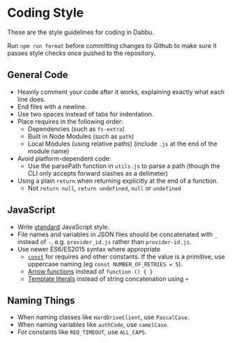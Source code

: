# Coding Style

These are the style guidelines for coding in Dabbu.

Run `npm run format` before committing changes to Github to make sure it passes style checks once pushed to the repository.

## General Code

- Heavily comment your code after it works, explaining exactly what each line does.
- End files with a newline.
- Use two spaces instead of tabs for indentation.
- Place requires in the following order:
  - Dependencies (such as `fs-extra`)
  - Built in Node Modules (such as `path`)
  - Local Modules (using relative paths) (include `.js` at the end of the module name)
- Avoid platform-dependent code:
  - Use the parsePath function in `utils.js` to parse a path (though the CLI only accepts forward slashes as a delimeter)
- Using a plain `return` when returning explicitly at the end of a function.
  - Not `return null`, `return undefined`, `null` or `undefined`

## JavaScript

- Write [standard](https://www.npmjs.com/package/standard) JavaScript style.
- File names and variables in JSON files should be concatenated with `_` instead of `-`, e.g.
  `provider_id.js` rather than `provider-id.js`.
- Use newer ES6/ES2015 syntax where appropriate
  - [`const`](https://developer.mozilla.org/en-US/docs/Web/JavaScript/Reference/Statements/const)
    for requires and other constants. If the value is a primitive, use uppercase naming (eg `const NUMBER_OF_RETRIES = 5`).
  - [Arrow functions](https://developer.mozilla.org/en-US/docs/Web/JavaScript/Reference/Functions/Arrow_functions)
    instead of `function () { }`
  - [Template literals](https://developer.mozilla.org/en-US/docs/Web/JavaScript/Reference/Template_literals)
    instead of string concatenation using `+`

## Naming Things

- When naming classes like `HardDriveClient`, use `PascalCase`.
- When naming variables like `authCode`, use `camelCase`.
- For constants like `REQ_TIMEOUT`, use `ALL_CAPS`.
